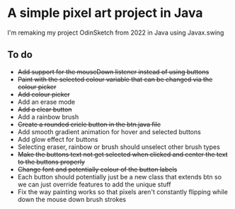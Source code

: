 # A simple pixel art project in Java
I'm remaking my project OdinSketch from 2022 in Java using Javax.swing
## To do
- ~~Add support for the mouseDown listener instead of using buttons~~
- ~~Paint with the selected colour variable that can be changed via the colour picker~~
- ~~Add colour picker~~
- Add an erase mode
- ~~Add a clear button~~
- Add a rainbow brush
- ~~Create a rounded cricle button in the btn.java file~~
- Add smooth gradient animation for hover and selected buttons
- Add glow effect for buttons
- Selecting eraser, rainbow or brush should unselect other brush types
- ~~Make the buttons text not get selected when clicked and center the text to the buttons properly~~
- ~~Change font and potentially colour of the button labels~~
- Each button should potentially just be a new class that extends btn so we can just override features to add the unique stuff
- Fix the way painting works so that pixels aren't constantly flipping while down the mouse down brush strokes

